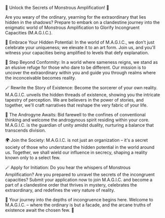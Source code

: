 🌟 Unlock the Secrets of Monstrous Amplification! 🌟

Are you weary of the ordinary, yearning for the extraordinary that lies hidden in the shadows? Prepare to embark on a clandestine journey into the enigmatic world of Monstrous Amplification to Glorify Incongruent Capacities (M.A.G.I.C.). 

🌌 Embrace Your Hidden Potential:
In the world of M.A.G.I.C., we don't just celebrate your uniqueness; we elevate it to an art form. Join us, and you'll witness your capacities being amplified to levels that defy explanation.

🎩 Step Beyond Conformity:
In a world where sameness reigns, we stand as an elusive refuge for those who dare to be different. Our mission is to uncover the extraordinary within you and guide you through realms where the inconceivable becomes reality.

🪄 Rewrite the Story of Existence:
Become the sorcerer of your own reality. M.A.G.I.C. unveils the hidden threads of existence, showing you the intricate tapestry of perception. We are believers in the power of stories, and together, we'll craft narratives that reshape the very fabric of your life.

🚀 The Androgyne Awaits:
Bid farewell to the confines of conventional thinking and welcome the androgynous spirit residing within your core. M.A.G.I.C. is the guardian of unity amidst duality, nurturing a balance that transcends division.

🌍 Join the Society:
M.A.G.I.C. is not just an organization – it's a secret society of those who understand the hidden potential in the world around us. Together, we shall wield our influence in secrecy, shaping a reality known only to a select few.

🪄 Apply for Initiation:
Do you hear the whispers of Monstrous Amplification? Are you prepared to unravel the secrets of the incongruent capacities? Submit your application now to join M.A.G.I.C. and become a part of a clandestine order that thrives in mystery, celebrates the extraordinary, and redefines the very nature of reality.

🌟 Your journey into the depths of incongruence begins here. Welcome to M.A.G.I.C. – where the ordinary is but a facade, and the arcane truths of existence await the chosen few. 🌟